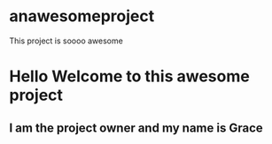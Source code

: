 # anawesomeproject
This project is soooo awesome


# Hello Welcome to this awesome project 
## I am the project owner and my name is Grace